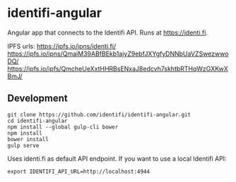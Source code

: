 # identifi-angular

Angular app that connects to the Identifi API. Runs at https://identi.fi.

IPFS urls:
https://ipfs.io/ipns/identi.fi/
https://ipfs.io/ipns/QmaiM39ABfBEkb1ajyZ9ebfJXYgfyDNNbUaVZSwezwwoDQ/
https://ipfs.io/ipfs/QmcheUeXxtHHRBsENxaJ8edcvh7skhtbRTHqWzGXKwXBmJ/

## Development
```
git clone https://github.com/identifi/identifi-angular.git
cd identifi-angular
npm install --global gulp-cli bower
npm install
bower install
gulp serve
```

Uses identi.fi as default API endpoint. If you want to use a local Identifi API:
```
export IDENTIFI_API_URL=http://localhost:4944
```
